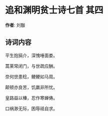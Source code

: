 # 追和渊明贫士诗七首  其四

**作者**: 刘黻

## 诗词内容

平生抱狷介，深愧唾面娄。

蒿莱常闭门，与世疏应酬。

奈何世患稔，鲠鲠如马周。

颠顿亦良苦，饥羸非所忧。

皇路益以榛，忍作寒蝉俦。

口祸渺无际，困辱祗自求。


